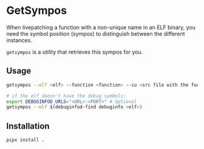 # GetSympos

When livepatching a function with a non-unique name in an ELF binary, you need
the symbol position (sympos) to distinguish between the different instances.

`getsympos` is a utility that retrieves this sympos for you.

## Usage

```sh
getsympos --elf <elf> --function <function> --cu <src file with the function definition>

# if the elf doesn't have the debug symbols:
export DEBUGINFOD_URLS="<URL>:<PORT>" # Optional
getsympos --elf $(debuginfod-find debuginfo <elf>) 
```

## Installation

```
pipx install .
```
